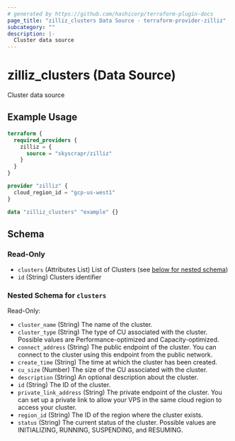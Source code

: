 ```yaml
---
# generated by https://github.com/hashicorp/terraform-plugin-docs
page_title: "zilliz_clusters Data Source - terraform-provider-zilliz"
subcategory: ""
description: |-
  Cluster data source
---
```


# zilliz_clusters (Data Source)

Cluster data source

## Example Usage

```terraform
terraform {
  required_providers {
    zilliz = {
      source = "skyscrapr/zilliz"
    }
  }
}

provider "zilliz" {
  cloud_region_id = "gcp-us-west1"
}

data "zilliz_clusters" "example" {}
```

<!-- schema generated by tfplugindocs -->
## Schema

### Read-Only

- `clusters` (Attributes List) List of Clusters (see [below for nested schema](#nestedatt--clusters))
- `id` (String) Clusters identifier

<a id="nestedatt--clusters"></a>
### Nested Schema for `clusters`

Read-Only:

- `cluster_name` (String) The name of the cluster.
- `cluster_type` (String) The type of CU associated with the cluster. Possible values are Performance-optimized and Capacity-optimized.
- `connect_address` (String) The public endpoint of the cluster. You can connect to the cluster using this endpoint from the public network.
- `create_time` (String) The time at which the cluster has been created.
- `cu_size` (Number) The size of the CU associated with the cluster.
- `description` (String) An optional description about the cluster.
- `id` (String) The ID of the cluster.
- `private_link_address` (String) The private endpoint of the cluster. You can set up a private link to allow your VPS in the same cloud region to access your cluster.
- `region_id` (String) The ID of the region where the cluster exists.
- `status` (String) The current status of the cluster. Possible values are INITIALIZING, RUNNING, SUSPENDING, and RESUMING.
